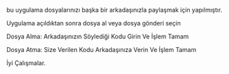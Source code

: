 bu uygulama dosyalarınızı başka bir arkadaşınızla paylaşmak için yapılmıştır.

Uygulama açıldıktan sonra dosya al    veya    dosya gönderi seçin


Dosya Alma:
Arkadaşınızın Söylediği Kodu Girin Ve İşlem Tamam

Dosya Atma:
Size Verilen Kodu Arkadaşınıza Verin Ve İşlem Tamam

İyi Çalışmalar.
